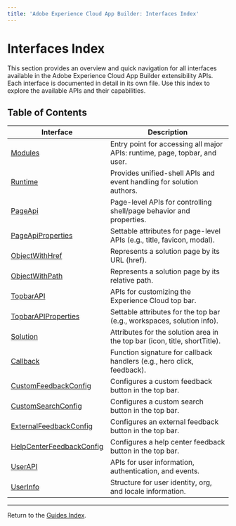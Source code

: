 ```yaml
---
title: 'Adobe Experience Cloud App Builder: Interfaces Index'
---
```


# Interfaces Index

This section provides an overview and quick navigation for all interfaces available in the Adobe Experience Cloud App Builder extensibility APIs. Each interface is documented in detail in its own file. Use this index to explore the available APIs and their capabilities.

## Table of Contents

| Interface                                                      | Description |
|----------------------------------------------------------------|-------------|
| [Modules](modules.md)                                          | Entry point for accessing all major APIs: runtime, page, topbar, and user. |
| [Runtime](runtime.md)                                          | Provides unified-shell APIs and event handling for solution authors. |
| [PageApi](page-pageapi.md)                                     | Page-level APIs for controlling shell/page behavior and properties. |
| [PageApiProperties](page-pageapiproperties.md)                 | Settable attributes for page-level APIs (e.g., title, favicon, modal). |
| [ObjectWithHref](page-objectwithhref.md)                       | Represents a solution page by its URL (href). |
| [ObjectWithPath](page-objectwithpath.md)                       | Represents a solution page by its relative path. |
| [TopbarAPI](topbar-topbarapi.md)                               | APIs for customizing the Experience Cloud top bar. |
| [TopbarAPIProperties](topbar-topbarapiproperties.md)           | Settable attributes for the top bar (e.g., workspaces, solution info). |
| [Solution](topbar-solution.md)                                 | Attributes for the solution area in the top bar (icon, title, shortTitle). |
| [Callback](topbar-callback.md)                                 | Function signature for callback handlers (e.g., hero click, feedback). |
| [CustomFeedbackConfig](topbar-customfeedbackconfig.md)         | Configures a custom feedback button in the top bar. |
| [CustomSearchConfig](topbar-customsearchconfig.md)             | Configures a custom search button in the top bar. |
| [ExternalFeedbackConfig](topbar-externalfeedbackconfig.md)     | Configures an external feedback button in the top bar. |
| [HelpCenterFeedbackConfig](topbar-helpcenterfeedbackconfig.md) | Configures a help center feedback button in the top bar. |
| [UserAPI](user-userapi.md)                                     | APIs for user information, authentication, and events. |
| [UserInfo](user-userinfo.md)                                   | Structure for user identity, org, and locale information. |

---

Return to the [Guides Index](../../../index.md). 
